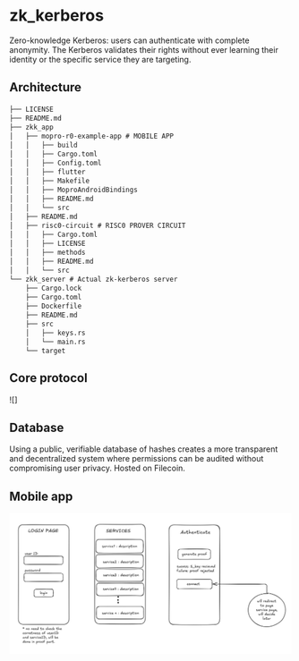 # zk_kerberos

Zero-knowledge Kerberos: users can authenticate with complete anonymity. The Kerberos validates their rights without ever learning their identity or the specific service they are targeting.

## Architecture

```
├── LICENSE
├── README.md
├── zkk_app
│   ├── mopro-r0-example-app # MOBILE APP
│   │   ├── build
│   │   ├── Cargo.toml
│   │   ├── Config.toml
│   │   ├── flutter
│   │   ├── Makefile
│   │   ├── MoproAndroidBindings
│   │   ├── README.md
│   │   └── src
│   ├── README.md
│   ├── risc0-circuit # RISC0 PROVER CIRCUIT
│   │   ├── Cargo.toml
│   │   ├── LICENSE
│   │   ├── methods
│   │   ├── README.md
│   │   └── src
└── zkk_server # Actual zk-kerberos server
    ├── Cargo.lock
    ├── Cargo.toml
    ├── Dockerfile
    ├── README.md
    ├── src
    │   ├── keys.rs
    │   └── main.rs
    └── target
```
## Core protocol
![]

## Database
Using a public, verifiable database of hashes creates a more transparent and decentralized system where permissions can be audited without compromising user privacy. Hosted on Filecoin.

## Mobile app

![Mobile app screenshot](./assets/mobile_app_v1.png)

